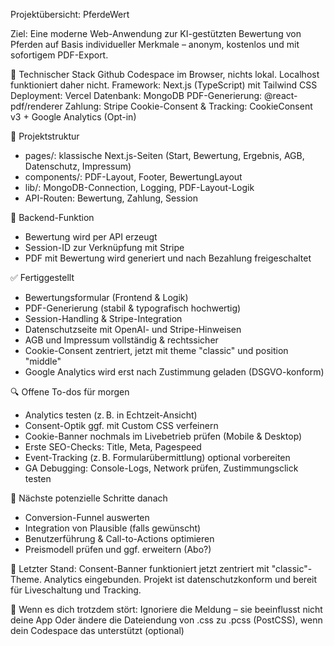 Projektübersicht: PferdeWert

Ziel:
Eine moderne Web-Anwendung zur KI-gestützten Bewertung von Pferden auf Basis individueller Merkmale – anonym, kostenlos und mit sofortigem PDF-Export.

🔧 Technischer Stack
Github Codespace im Browser, nichts lokal. Localhost funktioniert daher nicht.
Framework: Next.js (TypeScript) mit Tailwind CSS
Deployment: Vercel
Datenbank: MongoDB
PDF-Generierung: @react-pdf/renderer
Zahlung: Stripe
Cookie-Consent & Tracking: CookieConsent v3 + Google Analytics (Opt-in)

📄 Projektstruktur

* pages/: klassische Next.js-Seiten (Start, Bewertung, Ergebnis, AGB, Datenschutz, Impressum)
* components/: PDF-Layout, Footer, BewertungLayout
* lib/: MongoDB-Connection, Logging, PDF-Layout-Logik
* API-Routen: Bewertung, Zahlung, Session

🧠 Backend-Funktion

* Bewertung wird per API erzeugt
* Session-ID zur Verknüpfung mit Stripe
* PDF mit Bewertung wird generiert und nach Bezahlung freigeschaltet

✅ Fertiggestellt

* Bewertungsformular (Frontend & Logik)
* PDF-Generierung (stabil & typografisch hochwertig)
* Session-Handling & Stripe-Integration
* Datenschutzseite mit OpenAI- und Stripe-Hinweisen
* AGB und Impressum vollständig & rechtssicher
* Cookie-Consent zentriert, jetzt mit theme "classic" und position "middle"
* Google Analytics wird erst nach Zustimmung geladen (DSGVO-konform)

🔍 Offene To-dos für morgen

* Analytics testen (z. B. in Echtzeit-Ansicht)
* Consent-Optik ggf. mit Custom CSS verfeinern
* Cookie-Banner nochmals im Livebetrieb prüfen (Mobile & Desktop)
* Erste SEO-Checks: Title, Meta, Pagespeed
* Event-Tracking (z. B. Formularübermittlung) optional vorbereiten
* GA Debugging: Console-Logs, Network prüfen, Zustimmungsclick testen

🎯 Nächste potenzielle Schritte danach

* Conversion-Funnel auswerten
* Integration von Plausible (falls gewünscht)
* Benutzerführung & Call-to-Actions optimieren
* Preismodell prüfen und ggf. erweitern (Abo?)

🧵 Letzter Stand:
Consent-Banner funktioniert jetzt zentriert mit "classic"-Theme. Analytics eingebunden. Projekt ist datenschutzkonform und bereit für Liveschaltung und Tracking.

🔧 Wenn es dich trotzdem stört:
Ignoriere die Meldung – sie beeinflusst nicht deine App
Oder ändere die Dateiendung von .css zu .pcss (PostCSS), wenn dein Codespace das unterstützt (optional)
